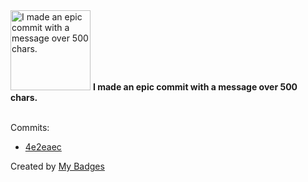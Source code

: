 <img src="https://my-badges.github.io/my-badges/epic-commit.png" alt="I made an epic commit with a message over 500 chars." title="I made an epic commit with a message over 500 chars." width="128">
<strong>I made an epic commit with a message over 500 chars.</strong>
<br><br>

Commits:

- <a href="https://github.com/ydb-platform/ydb-python-sdk/commit/4e2eaec32e320b4b9a0e0402ce22dea43b22a2ae">4e2eaec</a>


Created by <a href="https://github.com/my-badges/my-badges">My Badges</a>